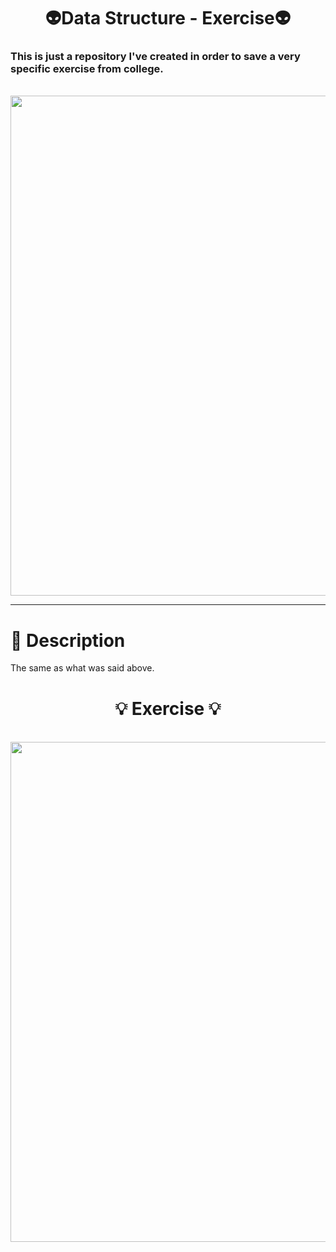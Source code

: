 <h1 align="center">
  👽Data Structure - Exercise👽  
  </h1>
  
  <h3>
    This is just a repository I've created in order to save a very specific exercise from college.
  </h3>
  
<p align="center" width="100%">
  
  <br>
  <img width="800" align="center" src="https://i.pinimg.com/originals/e4/e1/16/e4e11649ebd8e4acc7a0700d99cb90c9.gif"/>

</p>

***

# 🌳 Description
  
  The same as what was said above.
  
  </p>

<h1 align="center">
  💡 Exercise 💡
</h1>

<p align="center" width="100%">
  
  <br>
  <img width="800" align="center" src="https://user-images.githubusercontent.com/84252664/159947125-5528d1a8-ab44-4355-81af-913f59f08dc4.jpeg"/>

</p>
